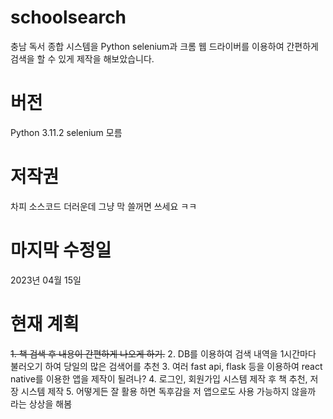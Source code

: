 # schoolsearch
충남 독서 종합 시스템을 Python selenium과 크롬 웹 드라이버를 이용하여 간편하게 검색을 할 수 있게 제작을 해보았습니다.

# 버전
Python 3.11.2
selenium 모름

# 저작권
차피 소스코드 더러운데 그냥 막 쓸꺼면 쓰세요 ㅋㅋ

# 마지막 수정일
2023년 04월 15일

# 현재 계획
~~1. 책 검색 후 내용이 간편하게 나오게 하기.~~
2. DB를 이용하여 검색 내역을 1시간마다 불러오기 하여 당일의 많은 검색어를 추천
3. 여러 fast api, flask 등을 이용하여 react native를 이용한 앱을 제작이 될려나?
4. 로그인, 회원가입 시스템 제작 후 책 추천, 저장 시스템 제작
5. 어떻게든 잘 활용 하면 독후감을 저 앱으로도 사용 가능하지 않을까 라는 상상을 해봄
